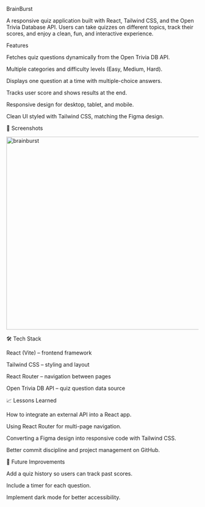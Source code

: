 BrainBurst 

A responsive quiz application built with React, Tailwind CSS, and the Open Trivia Database API.
Users can take quizzes on different topics, track their scores, and enjoy a clean, fun, and interactive experience.

Features

Fetches quiz questions dynamically from the Open Trivia DB API.

Multiple categories and difficulty levels (Easy, Medium, Hard).

Displays one question at a time with multiple-choice answers.

Tracks user score and shows results at the end.

Responsive design for desktop, tablet, and mobile.

Clean UI styled with Tailwind CSS, matching the Figma design.

📸 Screenshots

<img width="732" height="506" alt="brainburst" src="https://github.com/user-attachments/assets/79af89ca-622d-403d-9d11-cb4cdf78dff8" />


🛠️ Tech Stack

React (Vite) – frontend framework

Tailwind CSS – styling and layout

React Router – navigation between pages

Open Trivia DB API – quiz question data source

📈 Lessons Learned

How to integrate an external API into a React app.

Using React Router for multi-page navigation.

Converting a Figma design into responsive code with Tailwind CSS.

Better commit discipline and project management on GitHub.

🔮 Future Improvements

Add a quiz history so users can track past scores.

Include a timer for each question.

Implement dark mode for better accessibility.
